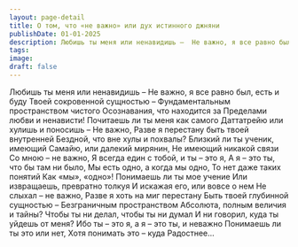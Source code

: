 ```yaml
---
layout: page-detail
title: О том, что «не важно» или дух истинного джняни
publishDate: 01-01-2025
description: Любишь ты меня или ненавидишь –  Не важно, я все равно был, есть и буду  Твоей сокровенной сущностью –  Фундаментальным пространством чистого  Осознавания, что находится за  Пределами любви и ненависти!
tags:
image:
draft: false
---
```

Любишь ты меня или ненавидишь –  Не важно, я все равно был, есть и буду  Твоей сокровенной сущностью –  Фундаментальным пространством чистого  Осознавания, что находится за  Пределами любви и ненависти!  Почитаешь ли ты меня как самого  Даттатрейю или хулишь и поносишь –  Не важно,  Разве я перестану быть твоей внутренней  Бездной, что вне хулы и похвалы?  Близкий ли ты ученик, имеющий  Самайю, или далекий мирянин,  Не имеющий никакой связи  Со мною – не важно,  Я всегда един с тобой, и ты – это я,  А я – это ты, что бы там ни было,  Мы есть одно, а когда мы одно,  То нет даже таких понятий  Как «мы», «одно»!  Понимаешь ли ты мое учение  Или извращаешь, превратно толкуя  И искажая его, или вовсе о нем  Не слыхал – не важно,  Разве я хоть на миг перестану  Быть твоей глубинной сущностью –  Безграничным пространством  Абсолюта, полным величия и тайны?  Чтобы ты ни делал, чтобы ты ни думал  И ни говорил, куда ты уйдешь от меня?  Ибо ты – это я, а я – это ты, и неважно  Понимаешь ли ты это или нет,  Хотя понимать это – куда  Радостнее...
